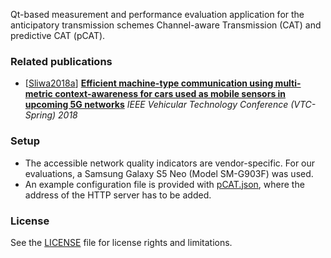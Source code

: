 
Qt-based measurement and performance evaluation application for the anticipatory transmission schemes Channel-aware Transmission (CAT) and predictive CAT (pCAT).

### Related publications

- [[Sliwa2018a](#Sliwa2018a)] [**Efficient machine-type communication using multi-metric context-awareness for cars used as mobile sensors in upcoming 5G networks**](https://arxiv.org/abs/1801.03290) *IEEE Vehicular Technology Conference (VTC-Spring) 2018*

### Setup

- The accessible network quality indicators are vendor-specific. For our evaluations, a Samsung Galaxy S5 Neo (Model SM-G903F) was used.
- An example configuration file is provided with [pCAT.json](src/pCAT.json), where the address of the HTTP server has to be added.

### License

See the [LICENSE](LICENSE.md) file for license rights and limitations.
